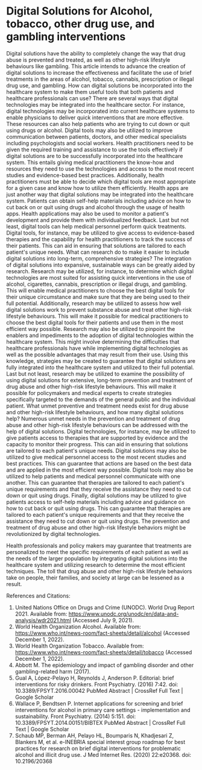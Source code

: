 # Digital Solutions for Alcohol, tobacco, other drug use, and gambling interventions
Digital solutions have the ability to completely change the way that drug abuse is prevented and treated, as well as other high-risk lifestyle behaviours like gambling. This article intends to advance the creation of digital solutions to increase the effectiveness and facilitate the use of brief treatments in the areas of alcohol, tobacco, cannabis, prescription or illegal drug use, and gambling.
How can digital solutions be incorporated into the healthcare system to make them useful tools that both patients and healthcare professionals can use?
There are several ways that digital technologies may be integrated into the healthcare sector. For instance, digital technologies may be incorporated into current healthcare systems to enable physicians to deliver quick interventions that are more effective. These resources can also help patients who are trying to cut down or quit using drugs or alcohol. Digital tools may also be utilized to improve communication between patients, doctors, and other medical specialists including psychologists and social workers.
Health practitioners need to be given the required training and assistance to use the tools effectively if digital solutions are to be successfully incorporated into the healthcare system. This entails giving medical practitioners the know-how and resources they need to use the technologies and access to the most recent studies and evidence-based best practices. Additionally, health practitioners must be able to decide which digital tools are most appropriate for a given case and know how to utilize them efficiently.
Health apps are just another way that digital solutions may be integrated into the healthcare system. Patients can obtain self-help materials including advice on how to cut back on or quit using drugs and alcohol through the usage of health apps. Health applications may also be used to monitor a patient's development and provide them with individualized feedback.
Last but not least, digital tools can help medical personnel perform quick treatments. Digital tools, for instance, may be utilized to give access to evidence-based therapies and the capability for health practitioners to track the success of their patients. This can aid in ensuring that solutions are tailored to each patient's unique needs.
What can research do to make it easier to include digital solutions into long-term, comprehensive strategies?
The integration of digital solutions into expansive, sustainable ways can be greatly aided by research. Research may be utilized, for instance, to determine which digital technologies are most suited for assisting quick interventions in the use of alcohol, cigarettes, cannabis, prescription or illegal drugs, and gambling. This will enable medical practitioners to choose the best digital tools for their unique circumstance and make sure that they are being used to their full potential.
Additionally, research may be utilized to assess how well digital solutions work to prevent substance abuse and treat other high-risk lifestyle behaviours. This will make it possible for medical practitioners to choose the best digital tools for their patients and use them in the most efficient way possible.
Research may also be utilized to pinpoint the enablers and impediments to the adoption of digital technologies within the healthcare system. This might involve determining the difficulties that healthcare professionals have while implementing digital technologies as well as the possible advantages that may result from their use. Using this knowledge, strategies may be created to guarantee that digital solutions are fully integrated into the healthcare system and utilized to their full potential.
Last but not least, research may be utilized to examine the possibility of using digital solutions for extensive, long-term prevention and treatment of drug abuse and other high-risk lifestyle behaviours. This will make it possible for policymakers and medical experts to create strategies specifically targeted to the demands of the general public and the individual patient.
What unmet preventive and treatment needs exist for drug abuse and other high-risk lifestyle behaviours, and how many digital solutions help?
Numerous unmet needs in the prevention and treatment of drug abuse and other high-risk lifestyle behaviours can be addressed with the help of digital solutions. Digital technologies, for instance, may be utilized to give patients access to therapies that are supported by evidence and the capacity to monitor their progress. This can aid in ensuring that solutions are tailored to each patient's unique needs.
Digital solutions may also be utilized to give medical personnel access to the most recent studies and best practices. This can guarantee that actions are based on the best data and are applied in the most efficient way possible.
Digital tools may also be utilized to help patients and medical personnel communicate with one another. This can guarantee that therapies are tailored to each patient's unique requirements and that they receive the assistance they need to cut down or quit using drugs.
Finally, digital solutions may be utilized to give patients access to self-help materials including advice and guidance on how to cut back or quit using drugs. This can guarantee that therapies are tailored to each patient's unique requirements and that they receive the assistance they need to cut down or quit using drugs.
The prevention and treatment of drug abuse and other high-risk lifestyle behaviors might be revolutionized by digital technologies.

Health professionals and policy makers may guarantee that treatments are personalized to meet the specific requirements of each patient as well as the needs of the larger population by integrating digital solutions into the healthcare system and utilizing research to determine the most efficient techniques. The toll that drug abuse and other high-risk lifestyle behaviors take on people, their families, and society at large can be lessened as a result.

References and Citations:

1. United Nations Office on Drugs and Crime (UNODC). World Drug Report 2021. Available from: https://www.unodc.org/unodc/en/data-and-analysis/wdr2021.html (Accessed July 9, 2021).
2. World Health Organization Alcohol. Available from: https://www.who.int/news-room/fact-sheets/detail/alcohol (Accessed December 1, 2022).
3. World Health Organization Tobacco. Available from: https://www.who.int/news-room/fact-sheets/detail/tobacco (Accessed December 1, 2022).
4. Abbott M. The epidemiology and impact of gambling disorder and other gambling-related harm (2017).
5. Gual A, López-Pelayo H, Reynolds J, Anderson P. Editorial: brief interventions for risky drinkers. Front Psychiatry. (2016) 7:42. doi: 10.3389/FPSYT.2016.00042
PubMed Abstract | CrossRef Full Text | Google Scholar
6. Wallace P, Bendtsen P. Internet applications for screening and brief interventions for alcohol in primary care settings - implementation and sustainability. Front Psychiatry. (2014) 5:151. doi: 10.3389/FPSYT.2014.00151/BIBTEX
PubMed Abstract | CrossRef Full Text | Google Scholar
7. Schaub MP, Berman AH, Pelayo HL, Boumparis N, Khadjesari Z, Blankers M, et al. e-INEBRIA special interest group roadmap for best practices for research on brief digital interventions for problematic alcohol and illicit drug use. J Med Internet Res. (2020) 22:e20368. doi: 10.2196/20368

